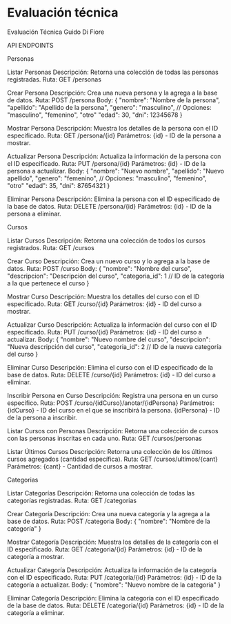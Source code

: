 # Evaluación técnica
Evaluación Técnica Guido Di Fiore

API ENDPOINTS


Personas

Listar Personas
Descripción: Retorna una colección de todas las personas registradas.
Ruta: GET /personas

Crear Persona
Descripción: Crea una nueva persona y la agrega a la base de datos.
Ruta: POST /persona
Body: {
  "nombre": "Nombre de la persona",
  "apellido": "Apellido de la persona",
  "genero": "masculino", // Opciones: "masculino", "femenino", "otro"
  "edad": 30,
  "dni": 12345678
}

Mostrar Persona
Descripción: Muestra los detalles de la persona con el ID especificado.
Ruta: GET /persona/{id}
Parámetros: {id} - ID de la persona a mostrar.

Actualizar Persona
Descripción: Actualiza la información de la persona con el ID especificado.
Ruta: PUT /persona/{id}
Parámetros: {id} - ID de la persona a actualizar.
Body: {
  "nombre": "Nuevo nombre",
  "apellido": "Nuevo apellido",
  "genero": "femenino", // Opciones: "masculino", "femenino", "otro"
  "edad": 35,
  "dni": 87654321
}

Eliminar Persona
Descripción: Elimina la persona con el ID especificado de la base de datos.
Ruta: DELETE /persona/{id}
Parámetros: {id} - ID de la persona a eliminar.


Cursos

Listar Cursos
Descripción: Retorna una colección de todos los cursos registrados.
Ruta: GET /cursos

Crear Curso
Descripción: Crea un nuevo curso y lo agrega a la base de datos.
Ruta: POST /curso
Body: {
  "nombre": "Nombre del curso",
  "descripcion": "Descripción del curso",
  "categoria_id": 1 // ID de la categoría a la que pertenece el curso
}

Mostrar Curso
Descripción: Muestra los detalles del curso con el ID especificado.
Ruta: GET /curso/{id}
Parámetros: {id} - ID del curso a mostrar.

Actualizar Curso
Descripción: Actualiza la información del curso con el ID especificado.
Ruta: PUT /curso/{id}
Parámetros: {id} - ID del curso a actualizar.
Body: {
  "nombre": "Nuevo nombre del curso",
  "descripcion": "Nueva descripción del curso",
  "categoria_id": 2 // ID de la nueva categoría del curso
}

Eliminar Curso
Descripción: Elimina el curso con el ID especificado de la base de datos.
Ruta: DELETE /curso/{id}
Parámetros: {id} - ID del curso a eliminar.

Inscribir Persona en Curso
Descripción: Registra una persona en un curso específico.
Ruta: POST /curso/{idCurso}/anotar/{idPersona}
Parámetros: {idCurso} - ID del curso en el que se inscribirá la persona. 
            {idPersona} - ID de la persona a inscribir.

Listar Cursos con Personas
Descripción: Retorna una colección de cursos con las personas inscritas en cada uno.
Ruta: GET /cursos/personas

Listar Últimos Cursos
Descripción: Retorna una colección de los últimos cursos agregados (cantidad específica).
Ruta: GET /cursos/ultimos/{cant}
Parámetros: {cant} - Cantidad de cursos a mostrar.


Categorias

Listar Categorías
Descripción: Retorna una colección de todas las categorías registradas.
Ruta: GET /categorias

Crear Categoría
Descripción: Crea una nueva categoría y la agrega a la base de datos.
Ruta: POST /categoria
Body: {
  "nombre": "Nombre de la categoría"
}

Mostrar Categoría
Descripción: Muestra los detalles de la categoría con el ID especificado.
Ruta: GET /categoria/{id}
Parámetros: {id} - ID de la categoría a mostrar.

Actualizar Categoría
Descripción: Actualiza la información de la categoría con el ID especificado.
Ruta: PUT /categoria/{id}
Parámetros: {id} - ID de la categoría a actualizar.
Body: {
  "nombre": "Nuevo nombre de la categoría"
}

Eliminar Categoría
Descripción: Elimina la categoría con el ID especificado de la base de datos.
Ruta: DELETE /categoria/{id}
Parámetros: {id} - ID de la categoría a eliminar.